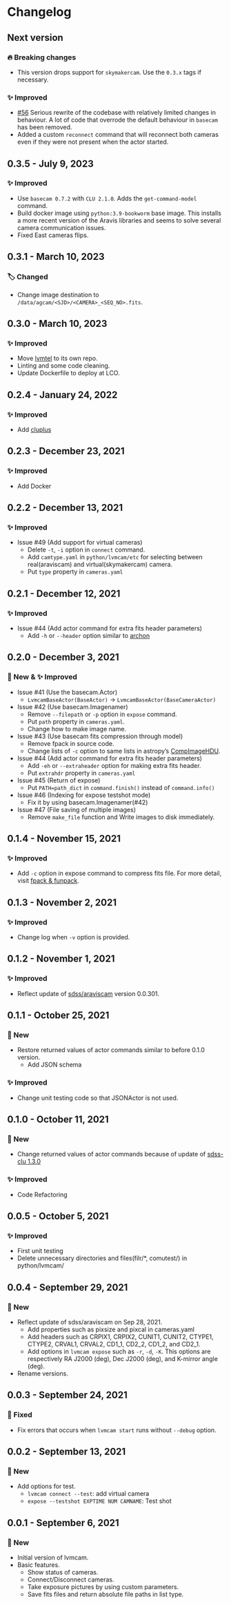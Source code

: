 # Changelog

## Next version

### 🔥 Breaking changes

- This version drops support for `skymakercam`. Use the `0.3.x` tags if necessary.

### ✨ Improved

- [#56](https://github.com/sdss/lvmscp/pull/56) Serious rewrite of the codebase with relatively limited changes in behaviour. A lot of code that overrode the default behaviour in `basecam` has been removed.
- Added a custom `reconnect` command that will reconnect both cameras even if they were not present when the actor started.


## 0.3.5 - July 9, 2023

### ✨ Improved

- Use `basecam 0.7.2` with `CLU 2.1.0`. Adds the `get-command-model` command.
- Build docker image using `python:3.9-bookworm` base image. This installs a more recent version of the Aravis libraries and seems to solve several camera communication issues.
- Fixed East cameras flips.


## 0.3.1 - March 10, 2023

### 🏷️ Changed

- Change image destination to `/data/agcam/<SJD>/<CAMERA>_<SEQ_NO>.fits`.


## 0.3.0 - March 10, 2023

### ✨ Improved

- Move [lvmtel](http://github.com/sdss/lvmtel) to its own repo.
- Linting and some code cleaning.
- Update Dockerfile to deploy at LCO.


## 0.2.4 - January 24, 2022

### ✨ Improved

- Add [cluplus](https://github.com/sdss/cluplus)



## 0.2.3 - December 23, 2021

### ✨ Improved

- Add Docker


## 0.2.2 - December 13, 2021

### ✨ Improved

- Issue #49 (Add support for virtual cameras)
  - Delete `-t`, `-i` option in `connect` command.
  - Add `camtype.yaml` in `python/lvmcam/etc` for selecting between real(araviscam) and virtual(skymakercam) camera.
  - Put `type` property in `cameras.yaml`


## 0.2.1 - December 12, 2021

### ✨ Improved

- Issue #44 (Add actor command for extra fits header parameters)
  - Add `-h` or `--header` option similar to [archon](https://github.com/sdss/archon/blob/c28080d145072dc80dedff111d6d589a7fd195ff/archon/actor/commands/expose.py#L145)


## 0.2.0 - December 3, 2021

### 🚀 New & ✨ Improved

- Issue #41 (Use the basecam.Actor)
  - `LvmcamBaseActor(BaseActor)` -> `LvmcamBaseActor(BaseCameraActor)`
- Issue #42 (Use basecam.Imagenamer)
  - Remove `--filepath` or `-p` option in `expose` command.
  - Put `path` property in `cameras.yaml`.
  - Change how to make image name.
- Issue #43 (Use basecam fits compression through model)
  - Remove fpack in source code.
  - Change lists of `-c` option to same lists in astropy’s [CompImageHDU](https://docs.astropy.org/en/latest/io/fits/api/images.html#astropy.io.fits.CompImageHDU).
- Issue #44 (Add actor command for extra fits header parameters)
  - Add `-eh` or `--extraheader` option for making extra fits header.
  - Put `extrahdr` property in `cameras.yaml`
- Issue #45 (Return of expose)
  - Put `PATH=path_dict` in `command.finish()` instead of `command.info()`
- Issue #46 (Indexing for expose testshot mode)
  - Fix it by using basecam.Imagenamer(#42)
- Issue #47 (File saving of multiple images)
  - Remove `make_file` function and Write images to disk immediately.


## 0.1.4 - November 15, 2021

### ✨ Improved

- Add `-c` option in expose command to compress fits file. For more detail, visit [fpack & funpack](https://heasarc.gsfc.nasa.gov/fitsio/fpack/).


## 0.1.3 - November 2, 2021

### ✨ Improved

- Change log when `-v` option is provided.


## 0.1.2 - November 1, 2021

### ✨ Improved

- Reflect update of [sdss/araviscam](https://github.com/sdss/araviscam) version 0.0.301.


## 0.1.1 - October 25, 2021

### 🚀 New

- Restore returned values of actor commands similar to before 0.1.0 version.
  - Add JSON schema

### ✨ Improved

- Change unit testing code so that JSONActor is not used.


## 0.1.0 - October 11, 2021

### 🚀 New

- Change returned values of actor commands because of update of [sdss-clu 1.3.0](https://clu.readthedocs.io/en/latest/changelog.html#september-17-2021)

### ✨ Improved

- Code Refactoring


## 0.0.5 - October 5, 2021

### ✨ Improved

- First unit testing
- Delete unnecessary directories and files(filr/\*, comutest/) in python/lvmcam/


## 0.0.4 - September 29, 2021

### 🚀 New

- Reflect update of sdss/araviscam on Sep 28, 2021.
  - Add properties such as pixsize and pixcal in cameras.yaml
  - Add headers such as CRPIX1, CRPIX2, CUNIT1, CUNIT2, CTYPE1, CTYPE2, CRVAL1, CRVAL2, CD1_1, CD2_2, CD1_2, and CD2_1.
  - Add options in `lvmcam expose` such as `-r`, `-d`, `-K`. This options are respectively RA J2000 (deg), Dec J2000 (deg), and K-mirror angle (deg).
- Rename versions.


## 0.0.3 - September 24, 2021

### 🔧 Fixed

- Fix errors that occurs when `lvmcam start` runs without `--debug` option.


## 0.0.2 - September 13, 2021

### 🚀 New

- Add options for test.
  - `lvmcam connect --test`: add virtual camera
  - `expose --testshot EXPTIME NUM CAMNAME`: Test shot


## 0.0.1 - September 6, 2021

### 🚀 New

- Initial version of lvmcam.
- Basic features.
  - Show status of cameras.
  - Connect/Disconnect cameras.
  - Take exposure pictures by using custom parameters.
  - Save fits files and return absolute file paths in list type.
